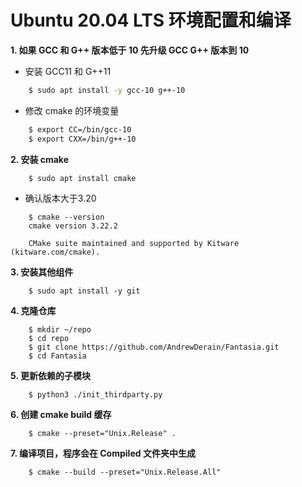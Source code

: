 ﻿
# Ubuntu 20.04 LTS 环境配置和编译


**1. 如果 GCC 和 G++ 版本低于 10 先升级 GCC G++ 版本到 10**

- 安装 GCC11 和 G++11
```bash
    $ sudo apt install -y gcc-10 g++-10
```

- 修改 cmake 的环境变量
```bash
    $ export CC=/bin/gcc-10
    $ export CXX=/bin/g++-10
```

**2. 安装 cmake**
```
    $ sudo apt install cmake
```

- 确认版本大于3.20
```
    $ cmake --version
    cmake version 3.22.2

    CMake suite maintained and supported by Kitware (kitware.com/cmake).
```

**3. 安装其他组件**
```
    $ sudo apt install -y git
```

**4. 克隆仓库**
```
    $ mkdir ~/repo 
    $ cd repo
    $ git clone https://github.com/AndrewDerain/Fantasia.git
    $ cd Fantasia
```

**5. 更新依赖的子模块**
```
    $ python3 ./init_thirdparty.py
```

**6. 创建 cmake build 缓存**
```
    $ cmake --preset="Unix.Release" .
```

**7. 编译项目，程序会在 Compiled 文件夹中生成**
```
    $ cmake --build --preset="Unix.Release.All"
```
